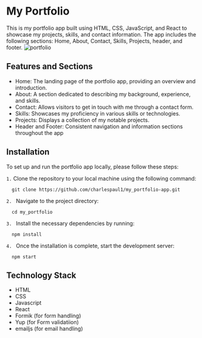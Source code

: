 # My Portfolio

This is my portfolio app built using HTML, CSS, JavaScript, and React to showcase my projects, skills, and contact information. The app includes the following sections: Home, About, Contact, Skills, Projects, header, and footer.
![portfolio](https://github.com/charlespaul1/my_portfolio/assets/107033244/691058e1-6c35-4d19-b2e7-44cfad7d3faf)


## Features and Sections
* Home: The landing page of the portfolio app, providing an overview and introduction.
* About: A section dedicated to describing my background, experience, and skills.
* Contact: Allows visitors to get in touch with me through a contact form.
* Skills: Showcases my proficiency in various skills or technologies.
* Projects: Displays a collection of my notable projects.
* Header and Footer: Consistent navigation and information sections throughout the app


## Installation
To set up and run the portfolio app locally, please follow these steps:

`1.` Clone the repository to your local machine using the following command:
  
      git clone https://github.com/charlespaul1/my_portfolio-app.git
  

`2. ` Navigate to the project directory:
  
      cd my_portfolio
`3. ` Install the necessary dependencies by running:
      
      npm install
      
`4. ` Once the installation is complete, start the development server:
      
      npm start
  
  ## Technology Stack
  - HTML
  - CSS
  - Javascript
  - React
  - Formik (for form handling)
  - Yup (for Form validatiion)
  - emailjs (for email handling)
  



